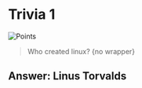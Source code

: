 # Trivia 1

![Points](http://img.shields.io/badge/Points-100-brightgreen?style=for-the-badge)

> Who created linux? {no wrapper}


##  Answer: Linus Torvalds
